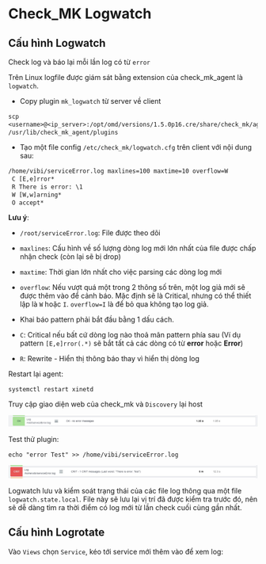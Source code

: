 # Check_MK Logwatch

## Cấu hình Logwatch 

Check log và báo lại mỗi lần log có từ `error`

Trên Linux logfile được giám sát bằng extension của check_mk_agent là `logwatch`.

- Copy plugin `mk_logwatch` từ server về client

```
scp <username>@<ip_server>:/opt/omd/versions/1.5.0p16.cre/share/check_mk/agents/plugins/mk_logwatch /usr/lib/check_mk_agent/plugins
```

- Tạo một file config `/etc/check_mk/logwatch.cfg` trên client với nội dung sau:

```
/home/vibi/serviceError.log maxlines=100 maxtime=10 overflow=W
 C [E,e]rror*
 R There is error: \1
 W [W,w]arning*
 O accept*
```

**Lưu ý**:

- `/root/serviceError.log`: File được theo dõi

- `maxlines`: Cấu hình về số lượng dòng log mới lớn nhất của file được chấp nhận check (còn lại sẽ bị drop)

- `maxtime`: Thời gian lớn nhất cho việc parsing các dòng log mới

- `overflow`: Nếu vượt quá một trong 2 thông số trên, một log giả mới sẽ được thêm vào để cảnh báo. Mặc định sẽ là Critical, nhưng có thể thiết lập là `W` hoặc `I`. `overflow=I` là để bỏ qua không tạo log giả.

- Khai báo pattern phải bắt đầu bằng 1 dấu cách.

- `C`: Critical nếu bất cứ dòng log nào thoả mãn pattern phía sau (Ví dụ pattern `[E,e]rror(.*)` sẽ bắt tất cả các dòng có từ **error** hoặc **Error**)

- `R`: Rewrite - Hiển thị thông báo thay vì hiển thị dòng log

Restart lại agent:

```
systemctl restart xinetd
```

Truy cập giao diện web của check_mk và `Discovery` lại host

<img src="img/194.jpg">

Test thử plugin:

```
echo "error Test" >> /home/vibi/serviceError.log
```

<img src="img/197.jpg">

Logwatch lưu và kiểm soát trạng thái của các file log thông qua một file `logwatch.state.local`. File này sẽ lưu lại vị trí đã được kiểm tra trước đó, nên sẽ dễ dàng tìm ra thời điểm có log mới từ lần check cuối cùng gần nhất.

## Cấu hình Logrotate

Vào `Views` chọn `Service`, kéo tới service mới thêm vào để xem log:

